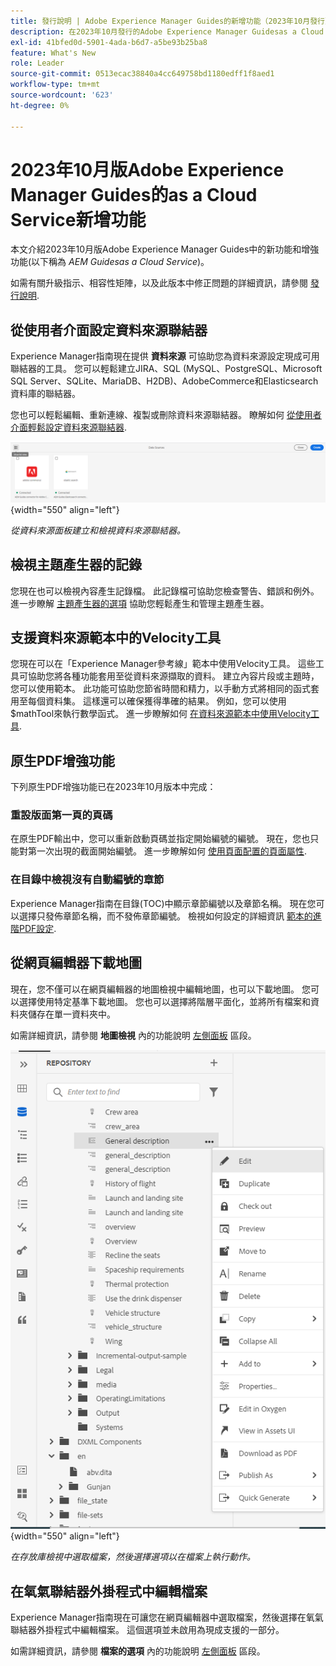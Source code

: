 ```yaml
---
title: 發行說明 | Adobe Experience Manager Guides的新增功能（2023年10月發行）
description: 在2023年10月發行的Adobe Experience Manager Guidesas a Cloud Service中瞭解新功能和增強功能。
exl-id: 41bfed0d-5901-4ada-b6d7-a5be93b25ba8
feature: What's New
role: Leader
source-git-commit: 0513ecac38840a4cc649758bd1180edff1f8aed1
workflow-type: tm+mt
source-wordcount: '623'
ht-degree: 0%

---
```


# 2023年10月版Adobe Experience Manager Guides的as a Cloud Service新增功能

本文介紹2023年10月版Adobe Experience Manager Guides中的新功能和增強功能(以下稱為 *AEM Guidesas a Cloud Service*)。

如需有關升級指示、相容性矩陣，以及此版本中修正問題的詳細資訊，請參閱 [發行說明](release-notes-2023.10.0.md).


## 從使用者介面設定資料來源聯結器

Experience Manager指南現在提供 **資料來源** 可協助您為資料來源設定現成可用聯結器的工具。 您可以輕鬆建立JIRA、SQL (MySQL、PostgreSQL、Microsoft SQL Server、SQLite、MariaDB、H2DB)、AdobeCommerce和Elasticsearch資料庫的聯結器。

您也可以輕鬆編輯、重新連線、複製或刪除資料來源聯結器。 瞭解如何 [從使用者介面輕鬆設定資料來源聯結器](../cs-install-guide/conf-data-source-connector-tools.md).

![「資料來源」面板中列出的資料來源聯結器](assets/data-sources-create-window.png){width="550" align="left"}

*從資料來源面板建立和檢視資料來源聯結器。*

## 檢視主題產生器的記錄

您現在也可以檢視內容產生記錄檔。 此記錄檔可協助您檢查警告、錯誤和例外。  進一步瞭解 [主題產生器的選項](../user-guide/web-editor-content-snippet.md#options-for-a-topic-generator) 協助您輕鬆產生和管理主題產生器。

## 支援資料來源範本中的Velocity工具

您現在可以在「Experience Manager參考線」範本中使用Velocity工具。 這些工具可協助您將各種功能套用至從資料來源擷取的資料。 建立內容片段或主題時，您可以使用範本。 此功能可協助您節省時間和精力，以手動方式將相同的函式套用至每個資料集。  這樣還可以確保獲得準確的結果。
例如，您可以使用$mathTool來執行數學函式。
進一步瞭解如何 [在資料來源範本中使用Velocity工具](../user-guide/web-editor-content-snippet.md#use-velocity-tools).


## 原生PDF增強功能

下列原生PDF增強功能已在2023年10月版本中完成：

### 重設版面第一頁的頁碼

在原生PDF輸出中，您可以重新啟動頁碼並指定開始編號的編號。 現在，您也只能對第一次出現的截面開始編號。
進一步瞭解如何 [使用頁面配置的頁面屬性](../native-pdf/design-page-layout.md#page-props-page-layout).


### 在目錄中檢視沒有自動編號的章節

Experience Manager指南在目錄(TOC)中顯示章節編號以及章節名稱。 現在您可以選擇只發佈章節名稱，而不發佈章節編號。 檢視如何設定的詳細資訊 [範本的進階PDF設定](../native-pdf/components-pdf-template.md#advanced-pdf-settings).

## 從網頁編輯器下載地圖

現在，您不僅可以在網頁編輯器的地圖檢視中編輯地圖，也可以下載地圖。 您可以選擇使用特定基準下載地圖。 您也可以選擇將階層平面化，並將所有檔案和資料夾儲存在單一資料夾中。

如需詳細資訊，請參閱 **地圖檢視** 內的功能說明 [左側面板](../user-guide/web-editor-features.md#id2051EA0M0HS) 區段。

![存放庫檢視中檔案的選項功能表](assets/options-menu-repo-view-file-level-2310.png){width="550" align="left"}

*在存放庫檢視中選取檔案，然後選擇選項以在檔案上執行動作。*

## 在氧氣聯結器外掛程式中編輯檔案

Experience Manager指南現在可讓您在網頁編輯器中選取檔案，然後選擇在氧氣聯結器外掛程式中編輯檔案。 這個選項並未啟用為現成支援的一部分。

如需詳細資訊，請參閱 **檔案的選項** 內的功能說明 [左側面板](../user-guide/web-editor-features.md#id2051EA0M0HS) 區段。
